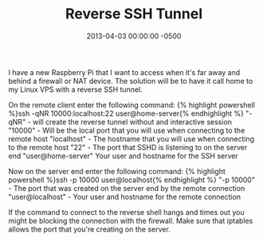﻿---
layout: post
title:  Reverse SSH Tunnel
date:   2013-04-03 00:00:00 -0500
categories: IT
---






I have a new Raspberry Pi that I want to access when it's far away and behind a firewall or NAT device. The solution will be to have it call home to my Linux VPS with a reverse SSH tunnel.

On the remote client enter the following command:
{% highlight powershell %}ssh -qNR 10000:localhost:22 user@home-server{% endhighlight %}
"-qNR" - will create the reverse tunnel without and interactive session
"10000" - Will be the local port that you will use when connecting to the remote host
"localhost" - The hostname that you will use when connecting to the remote host
"22" - The port that SSHD is listening to on the server end
"user@home-server" Your user and hostname for the SSH server

Now on the server end enter the following command:
{% highlight powershell %}ssh -p 10000 user@localhost{% endhighlight %}
"-p 10000" - The port that was created on the server end by the remote connection
"user@localhost" - Your user and hostname for the remote connection

If the command to connect to the reverse shell hangs and times out you might be blocking the connection with the firewall. Make sure that iptables allows the port that you're creating on the server.


